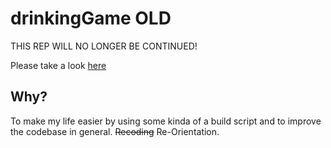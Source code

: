 # drinkingGame OLD

THIS REP WILL NO LONGER BE CONTINUED!

Please take a look [here](https://github.com/Sett17/drinkingGame)

## Why?
To make my life easier by using some kinda of a build script and to improve the codebase in general. ~~Recoding~~ Re-Orientation.
